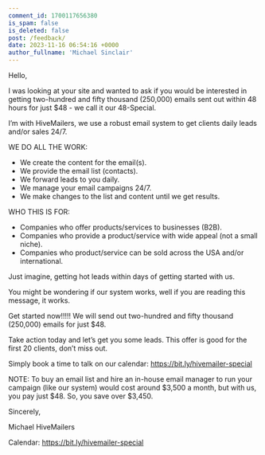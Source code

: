```yaml
---
comment_id: 1700117656380
is_spam: false
is_deleted: false
post: /feedback/
date: 2023-11-16 06:54:16 +0000
author_fullname: 'Michael Sinclair'
---
```


Hello,
  
I was looking at your site and wanted to ask if you would be interested in getting two-hundred and fifty thousand (250,000) emails sent out within 48 hours for just $48 - we call it our 48-Special.
 
I’m with HiveMailers, we use a robust email system to get clients daily leads and/or sales 24/7.
 
WE DO ALL THE WORK:

- We create the content for the email(s).
- We provide the email list (contacts).
- We forward leads to you daily.
- We manage your email campaigns 24/7.
- We make changes to the list and content until we get results.

WHO THIS IS FOR:

- Companies who offer products/services to businesses (B2B).
- Companies who provide a product/service with wide appeal (not a small niche).
- Companies who product/service can be sold across the USA and/or international.

Just imagine, getting hot leads within days of getting started with us. 

You might be wondering if our system works, well if you are reading this message, it works. 

Get started now!!!!! We will send out two-hundred and fifty thousand (250,000) emails for just $48.

Take action today and let’s get you some leads. This offer is good for the first 20 clients, don’t miss out.

Simply book a time to talk on our calendar: https://bit.ly/hivemailer-special 

NOTE: To buy an email list and hire an in-house email manager to run your campaign (like our system) would cost around $3,500 a month, but with us, you pay just $48. So, you save over $3,450.

Sincerely,

Michael
HiveMailers

Calendar: https://bit.ly/hivemailer-special 

